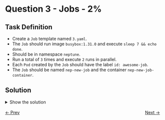# Question 3 - Jobs - 2%

## Task Definition

- Create a `Job` template named `3.yaml`.
- The `Job` should run image `busybox:1.31.0` and execute `sleep 7 && echo done`.
- Should be in namespace `neptune`.
- Run a total of `3` times and execute `2` runs in parallel. 
- Each `Pod` created by the `Job` should have the label `id: awesome-job`.
- The `Job` should be named `nep-new-job` and the container `nep-new-job-container`.

## Solution

<details>
  <summary>Show the solution</summary>

### Create a Pod definition

```shell
k -n neptune create job nep-new-job --image=busybox:1.31.0 --dry-run=client -o yaml > 3.yaml -- sh -c "sleep 7 && echo done"
```

### Add container name to YAML definition

```yaml
apiVersion: batch/v1
kind: Job
metadata:
  creationTimestamp: null <-- remove this
  name: nep-new-job
  namespace: neptune
spec:
  completions: 3 # <-- add this
  parallelism: 2 # <-- add this
  template:
    metadata:
      creationTimestamp: null # <-- remove this
      labels: # <-- add this
        id: awesome-job # <-- add this
    spec:
      containers:
        - command:
            - sh
            - -c
            - sleep 7 && echo done
          image: busybox:1.31.0
          name: nep-new-job-container <-- change this
          resources: {}
      restartPolicy: Never
status: {} # <-- remove this
```

Final YAML definition:

```yaml
apiVersion: batch/v1
kind: Job
metadata:
  name: nep-new-job
  namespace: neptune
spec:
  completions: 3
  parallelism: 2
  template:
    metadata:
      labels:
        id: awesome-job
    spec:
      containers:
        - command:
            - sh
            - -c
            - sleep 7 && echo done
          image: busybox:1.31.0
          name: nep-new-job-container
          resources: {}
      restartPolicy: Never
```

### Apply the YAML definition

```shell
k apply -f job.yaml
job.batch/nep-new-job created
```

### Validate the Pods created by Job using the labels

```shell
 k -n neptune get pod -l id=awesome-job
NAME                READY   STATUS      RESTARTS   AGE
nep-new-job-2fcvj   0/1     Completed   0          57s
nep-new-job-2jvxq   0/1     Completed   0          70s
nep-new-job-v5bn6   0/1     Completed   0          70s
```

### Get the Pod container name of one of the pods

```shell
kubectl -n neptune get pod nep-new-job-2fcvj -o jsonpath='{.spec.containers[0].name}'
nep-new-job-container
```

## Resources

- [Jobs](https://kubernetes.io/docs/concepts/workloads/controllers/job/)
- [Creating objects](https://kubernetes.io/docs/reference/kubectl/quick-reference/#creating-objects)

</details>

<br>
<div style="display: flex; justify-content: space-between;">
  <a href="02-pods.md" style="text-align: left;">&larr; Prev</a>
  <a href="04-helm-management.md" style="text-align: right;">Next &rarr;</a>
</div>

